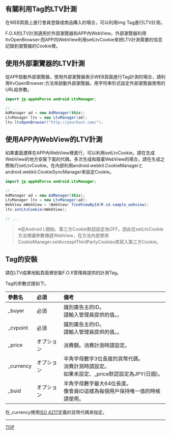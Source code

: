 ## 有關利用Tag的LTV計測

在WEB頁面上進行會員登錄或商品購入的場合，可以利用img Tag進行LTV計測。

F.O.X的LTV計測適用於外部瀏覽器和APP內WebView。外部瀏覽器利用ltvOpenBrowser:而APP内WebView利用setLtvCookie來把LTV計測需要的信息記錄到瀏覽器的Cookie裡。

## 使用外部瀏覽器的LTV計測

從APP啟動外部瀏覽器，使用外部瀏覽器表示WEB頁面進行Tag計測的場合，請利用ltvOpenBrowser:方法來啟動外部瀏覽器。用字符串形式設定外部瀏覽器使用的URL給參數。

```java
import jp.appAdForce.android.LtvManager;

// ...
AdManager ad = new AdManager(this);
LtvManager ltv = new LtvManager(ad);
ltv.ltvOpenBrowser("http://yourhost.com/");
```

## 使用APP內WebView的LTV計測

如果畫面遷移在APP內WebView裡進行，可以利用setLtvCookie。請在生成WebView的地方安裝下面的代碼。多次生成和廢棄WebView的場合，請在生成之際執行setLtvCookie。在內部利用android.webkit.CookieManagerとandroid.webkit.CookieSyncManager來設定Cookie。

```java
import jp.appAdForce.android.LtvManager;

// ...
AdManager ad = new AdManager(this);
LtvManager ltv = new LtvManager(ad);
WebView mWebView = (WebView) findViewById(R.id.sample_webview);
ltv.setLtvCookie(mWebView);

// ...
```
> ※從Android L開始，第三方Cookie默認設定為OFF。因此在setLtvCookie方法裡讓參數傳遞WebView，在方法內部使用CookieManager.setAccesptThirdPartyCookies來寫入第三方Cookie。

## Tag的安裝

請在LTV成果地點頁面裡安裝F.O.X管理員提供的計測Tag。

Tag的參數式樣如下。

|參數名|必須|備考|
|:-----|:-----|:-----|
|_buyer|必須|識別廣告主的ID。<br />請輸入管理員提供的值。。|
|_cvpoint|必須|識別廣告主的ID。<br />請輸入管理員提供的值。。|
|_price|オプション|消費額。消費計測時請設定。|
|_currency|オプション|半角字母數字3位長度的貨幣代碼。<br />消費計測時請設定。<br />如果未設定、_price默認設定為JPY(日圓)。|
|_buid|オプション|半角字母數字最大64位長度。<br />像會員ID這樣為每個用戶保持唯一值的時候請使用。|


在_currency裡用[ISO 4217](http://ja.wikipedia.org/wiki/ISO_4217)定義的貨幣代碼來指定。

---
[TOP](/lang/zh-tw/README.md)
